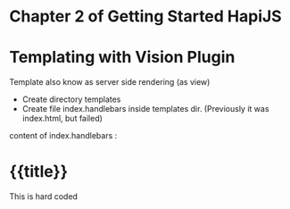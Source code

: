 # Chapter 2 of Getting Started HapiJS 
# Templating with Vision Plugin

Template also know as server side rendering (as view)

- Create directory templates
- Create file index.handlebars inside templates dir. (Previously it was index.html, but failed)

content of index.handlebars :
<html>
	<body>
		<h1>
			{{title}}
		</h1>
		<p>This is hard coded</p>
	</body>
</html>
